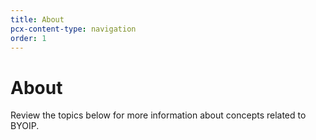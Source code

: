 ```yaml
---
title: About
pcx-content-type: navigation
order: 1
---
```


# About

Review the topics below for more information about concepts related to BYOIP.

<DirectoryListing path="/about" />
